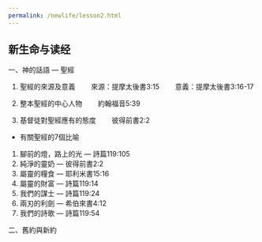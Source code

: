 ```yaml
---
permalink: /newlife/lesson2.html
---
```

<h2>新生命与读经</h2>

一、神的話語 — 聖經
1. 聖經的來源及意義
　　來源：提摩太後書3:15
　　意義：提摩太後書3:16-17

2. 整本聖經的中心人物
　　約翰福音5:39

3. 基督徒對聖經應有的態度
　　彼得前書2:2

+ 有關聖經的7個比喻
1) 腳前的燈，路上的光 — 詩篇119:105
2) 純淨的靈奶 — 彼得前書2:2
3) 屬靈的糧食 — 耶利米書15:16
4) 屬靈的財富 — 詩篇119:14
5) 我們的謀士 — 詩篇119:24
6) 兩刃的利劍 — 希伯來書4:12
7) 我們的詩歌 — 詩篇119:54

二、舊約與新約
